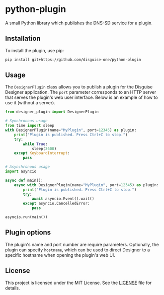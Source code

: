# python-plugin

A small Python library which publishes the DNS-SD service for a plugin.

## Installation

To install the plugin, use pip:

```bash
pip install git+https://github.com/disguise-one/python-plugin
```

## Usage

The `DesignerPlugin` class allows you to publish a plugin for the Disguise Designer application. The `port` parameter corresponds to an HTTP server that serves the plugin's web user interface. Below is an example of how to use it (without a server).

```python
from designer_plugin import DesignerPlugin

# Synchronous usage
from time import sleep
with DesignerPlugin(name="MyPlugin", port=12345) as plugin:
    print("Plugin is published. Press Ctrl+C to stop.")
    try:
        while True:
            sleep(3600)
    except KeyboardInterrupt:
        pass

# Asynchronous usage
import asyncio

async def main():
    async with DesignerPlugin(name="MyPlugin", port=12345) as plugin:
        print("Plugin is published. Press Ctrl+C to stop.")
        try:
            await asyncio.Event().wait()
        except asyncio.CancelledError:
            pass

asyncio.run(main())
```

## Plugin options

The plugin's name and port number are require parameters. Optionally, the plugin can specify `hostname`, which can be used to direct Designer to a specific hostname when opening the plugin's web UI.

## License

This project is licensed under the MIT License. See the [LICENSE](LICENSE) file for details.

